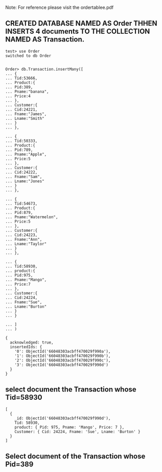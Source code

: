 
Note: For reference please visit the ordertablee.pdf 

CREATED DATABASE NAMED AS Order THHEN INSERTS  4 documents TO THE COLLECTION NAMED AS Transaction.
--------------------------------------------------------------------------------------------------- 
``` 
test> use Order
switched to db Order


Order> db.Transaction.insertMany([
... {
... Tid:53666,
... Product:{
... Pid:389,
... Pname:"banana",
... Price:4
... },
... Customer:{
... Cid:24221,
... Fname:"James",
... Lname:"Smith"
... }
... },   

... {
... Tid:50333,
... Product:{
... Pid:789,
... Pname:"Apple",
... Price:5
... },
... Customer:{
... Cid:24222,
... Fname:"Sam",
... Lname:"Jones"
... }
... },

... {
... Tid:54673,
... Product:{
... Pid:879,
... Pname:"Watermelon",
... Price:5
... },
... Customer:{
... Cid:24223,
... Fname:"Ann",
... Lname:"Taylor"
... }
... },

... {
... Tid:58930,
... product:{
... Pid:975,
... Pname:"Mango",
... Price:7
... },
... Customer:{
... Cid:24224,
... Fname:"Sue",
... Lname:"Burton"
... }
... }

... ]
... )

{
  acknowledged: true,
  insertedIds: {
    '0': ObjectId('66048303acbff470029f990a'),
    '1': ObjectId('66048303acbff470029f990b'),
    '2': ObjectId('66048303acbff470029f990c'),
    '3': ObjectId('66048303acbff470029f990d')
  }
}
```

select document the Transaction whose Tid=58930
------------------------------------------------
``` Order> db.Transaction.find({Tid:58930})
[
  {
    _id: ObjectId('66048303acbff470029f990d'),
    Tid: 58930,
    product: { Pid: 975, Pname: 'Mango', Price: 7 },
    Customer: { Cid: 24224, Fname: 'Sue', Lname: 'Burton' }
  }
]
```
Select document of the Transaction whose Pid=389
-------------------------------------------------
